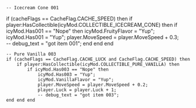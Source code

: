 	-- Icecream Cone 001
  if (cacheFlags == CacheFlag.CACHE_SPEED) then
		if player:HasCollectible(icyMod.COLLECTIBLE_ICECREAM_CONE) then
			if icyMod.Has001 == "Nope" then
				icyMod.FruityFlavor = "Yup";
				icyMod.Has001 = "Yup";
				player.MoveSpeed = player.MoveSpeed + 0.3;	
				-- debug_text = "got item 001";
	end end end
  	
    -- Pure Vanilla 003
	if (cacheFlags == CacheFlag.CACHE_LUCK and CacheFlag.CACHE_SPEED) then	
		if player:HasCollectible(icyMod.COLLECTIBLE_PURE_VANILLA) then
			if icyMod.Has003 == "Nope" then
				icyMod.Has003 = "Yup";
				icyMod.VanillaFlavor = "Yup";
				player.MoveSpeed = player.MoveSpeed + 0.2;
				player.Luck = player.Luck + 1;
				-- debug_text = "got item 003";
	end end end
